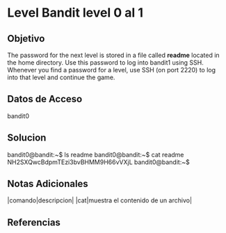 # Level Bandit level 0 al 1
## Objetivo
The password for the next level is stored in a file called **readme** located in the home directory. Use this password to log into bandit1 using SSH. Whenever you find a password for a level, use SSH (on port 2220) to log into that level and continue the game.
## Datos de Acceso
bandit0

## Solucion
bandit0@bandit:~$ ls readme 
bandit0@bandit:~$ cat readme 
NH2SXQwcBdpmTEzi3bvBHMM9H66vVXjL 
bandit0@bandit:~$

## Notas Adicionales
|comando|descripcion|
|cat|muestra el contenido de un archivo|

## Referencias